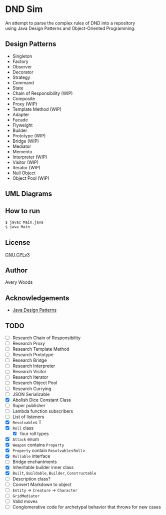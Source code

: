 # DND Sim

An attempt to parse the complex rules of DND into a repository \
using Java Design Patterns and Object-Oriented Programming.

## Design Patterns
- Singleton
- Factory
- Observer
- Decorator
- Strategy
- Command
- State
- Chain of Responsibility (WIP)
- Composite
- Proxy (WIP)
- Template Method (WIP)
- Adapter
- Facade
- Flyweight
- Builder
- Prototype (WIP)
- Bridge (WIP)
- Mediator
- Memento
- Interpreter (WIP)
- Visitor (WIP)
- Iterator (WIP)
- Null Object
- Object Pool (WIP)

## UML Diagrams


## How to run
```bash
$ javac Main.java
$ java Main
```

## License
[GNU GPLv3](https://www.gnu.org/licenses/gpl-3.0.html)

## Author
Avery Woods

## Acknowledgements
- [Java Design Patterns](https://java-design-patterns.com)

## TODO
- [ ] Research Chain of Responsibility
- [ ] Research Proxy
- [ ] Research Template Method
- [ ] Research Prototype
- [ ] Research Bridge
- [ ] Research Interpreter
- [ ] Research Visitor
- [ ] Research Iterator
- [ ] Research Object Pool
- [ ] Research Currying
- [ ] JSON Serializable
- [x] Abolish Dice Constant Class
- [ ] Super publisher
- [ ] Lambda function subscribers
- [ ] List of listeners
- [x] `Resolvable`s T
- [x] `Roll` class
  - [x] four roll types
- [x] `Attack` enum
- [x] `Weapon` contains `Property`
- [x] `Property` contain `Resolvable`<`Roll`>
- [x] `Rollable` interface
- [ ] Bridge enchantments
- [x] Inheritable builder inner class
- [x] `Built`, `Buildable`, `Builder`, `Constructable`
- [ ] Description class?
- [ ] Convert Markdown to object
- [ ] `Entity` -> `Creature` -> `Character`
- [ ] `GridMediator`
- [ ] Valid moves
- [ ] Conglomerative code for archetypal behavior that throws for new cases